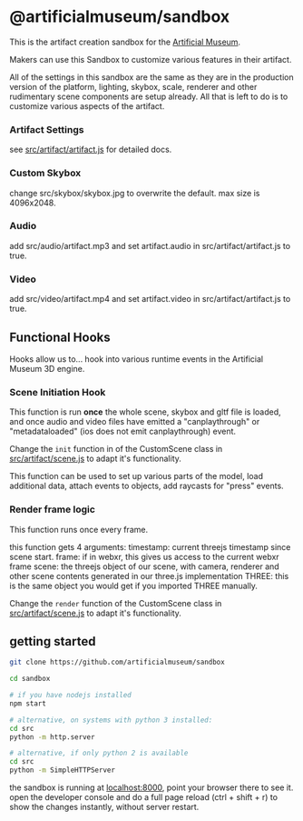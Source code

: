 # @artificialmuseum/sandbox

This is the artifact creation sandbox for the [Artificial Museum](https://artificialmuseum.com).

Makers can use this Sandbox to customize various features in their artifact.

All of the settings in this sandbox are the same as they are in the production version of the platform,
lighting, skybox, scale, renderer and other rudimentary scene components are setup already.
All that is left to do is to customize various aspects of the artifact.

### Artifact Settings
see [src/artifact/artifact.js](https://github.com/artificialmuseum/sandbox/blob/master/src/artifact/artifact.js) for detailed docs.

### Custom Skybox
change src/skybox/skybox.jpg to overwrite the default. max size is 4096x2048.

### Audio
add src/audio/artifact.mp3 and set artifact.audio in src/artifact/artifact.js to true.

### Video
add src/video/artifact.mp4 and set artifact.video in src/artifact/artifact.js to true.

## Functional Hooks

Hooks allow us to... hook into various runtime events in the Artificial Museum 3D engine.

### Scene Initiation Hook

This function is run **once** the whole scene, skybox and gltf file is loaded,
and once audio and video files have emitted a "canplaythrough" or "metadataloaded" (ios does not emit canplaythrough) event.

Change the `init` function in of the CustomScene class in
[src/artifact/scene.js](https://github.com/artificialmuseum/sandbox/blob/master/src/artifact/scene.js)
to adapt it's functionality.

This function can be used to set up various parts of the model, load additional data, attach events to objects, add raycasts for "press" events.

### Render frame logic

This function runs once every frame.

this function gets 4 arguments:
timestamp: current threejs timestamp since scene start.
frame: if in webxr, this gives us access to the current webxr frame
scene: the threejs object of our scene, with camera, renderer and other scene contents generated in our three.js implementation
THREE: this is the same object you would get if you imported THREE manually.

Change the `render` function of the CustomScene class in
[src/artifact/scene.js](https://github.com/artificialmuseum/sandbox/blob/master/src/artifact/scene.js)
to adapt it's functionality.

## getting started

```bash
git clone https://github.com/artificialmuseum/sandbox

cd sandbox

# if you have nodejs installed
npm start

# alternative, on systems with python 3 installed:
cd src
python -m http.server

# alternative, if only python 2 is available
cd src
python -m SimpleHTTPServer
```

the sandbox is running at [localhost:8000](http://localhost:8000), point your browser there to see it.
open the developer console and do a full page reload (ctrl + shift + r)
to show the changes instantly, without server restart.

